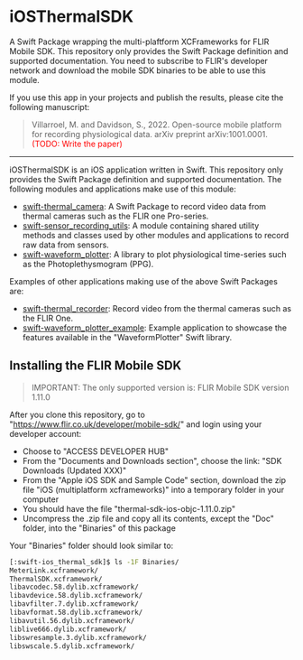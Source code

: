 # iOSThermalSDK

A Swift Package wrapping the multi-plaftform XCFrameworks for FLIR Mobile SDK. 
This repository only provides the Swift Package definition and supported
documentation. You need to subscribe to FLIR's developer network and download
the mobile SDK binaries to be able to use this module.

If you use this app in your projects and publish the results, please cite the
following manuscript:

> Villarroel, M. and Davidson, S., 2022. Open-source mobile platform for 
recording physiological data. arXiv preprint arXiv:1001.0001.
<span style="color:red">(TODO: Write the paper)</span>

---

iOSThermalSDK is an iOS application written in Swift. This repository only 
provides the Swift Package definition and supported documentation. The 
following modules and applications make use of this module:

- [swift-thermal_camera](https://github.com/maurovm/swift-thermal_camera): A 
Swift Package to record video data from thermal cameras such as the FLIR one
Pro-series. 
- [swift-sensor_recording_utils](https://github.com/maurovm/swift-sensor_recording_utils):
A module containing shared utility methods and classes used by other modules
and applications to record raw data from sensors. 
- [swift-waveform_plotter](https://github.com/maurovm/swift-waveform_plotter): 
A library to plot physiological time-series such as the Photoplethysmogram (PPG).

Examples of other applications making use of the above Swift Packages are:

- [swift-thermal_recorder](https://github.com/maurovm/swift-thermal_recorder): 
Record video from the thermal cameras such as the FLIR One.
- [swift-waveform_plotter_example](https://github.com/maurovm/swift-waveform_plotter_example):
Example application to showcase the features available in the "WaveformPlotter"
Swift library.

## Installing the FLIR Mobile SDK


> IMPORTANT: The only supported version is: FLIR Mobile SDK version 1.11.0


After you clone this repository, go to "https://www.flir.co.uk/developer/mobile-sdk/"
and login using your developer account:

- Choose to "ACCESS DEVELOPER HUB"
- From the "Documents and Downloads section", choose the link:
  "SDK Downloads (Updated XXX)"
- From the "Apple iOS SDK and Sample Code" section, download the zip file
  "iOS (multiplatform xcframeworks)" into a temporary folder in your computer
- You should have the file "thermal-sdk-ios-objc-1.11.0.zip"
- Uncompress the .zip file and copy all its contents, except the "Doc" folder,
  into the "Binaries" of this package

Your "Binaries" folder should look similar to:

```bash
[:swift-ios_thermal_sdk]$ ls -1F Binaries/
MeterLink.xcframework/
ThermalSDK.xcframework/
libavcodec.58.dylib.xcframework/
libavdevice.58.dylib.xcframework/
libavfilter.7.dylib.xcframework/
libavformat.58.dylib.xcframework/
libavutil.56.dylib.xcframework/
liblive666.dylib.xcframework/
libswresample.3.dylib.xcframework/
libswscale.5.dylib.xcframework/
```
